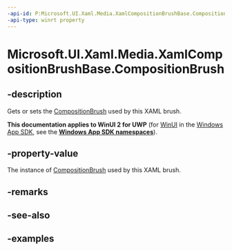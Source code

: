 ```yaml
---
-api-id: P:Microsoft.UI.Xaml.Media.XamlCompositionBrushBase.CompositionBrush
-api-type: winrt property
---
```


<!-- Property syntax.
protected CompositionBrush CompositionBrush { get;  set; }
-->

# Microsoft.UI.Xaml.Media.XamlCompositionBrushBase.CompositionBrush

## -description
Gets or sets the [CompositionBrush](./../windows.ui.composition/compositionbrush.md) used by this XAML brush.

**This documentation applies to WinUI 2 for UWP** (for [WinUI](/windows/apps/winui/winui3/) in the [Windows App SDK](/windows/apps/windows-app-sdk/), see the **[Windows App SDK namespaces](/windows/windows-app-sdk/api/winrt/)**).

## -property-value
The instance of [CompositionBrush](./../windows.ui.composition/compositionbrush.md) used by this XAML brush.

## -remarks

## -see-also

## -examples

